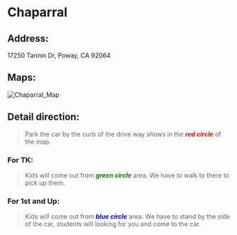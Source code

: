 # Chaparral

## Address: 
17250 Tannin Dr, Poway, CA 92064

## Maps:
![Chaparral_Map](Chaparral.jpg)

## Detail direction:

> Park the car by the curb of the drive way shows in the <span style="color:red">***red circle***</span> of the map. 

### For TK: 

> Kids will come out from <span style="color:green">***green circle***</span> area. We have to walk to there to pick up them.

### For 1st and Up: 

> Kids will come out from <span style="color:blue">***blue circle***</span> area. We have to stand by the side of the car, students will looking for you and come to the car.